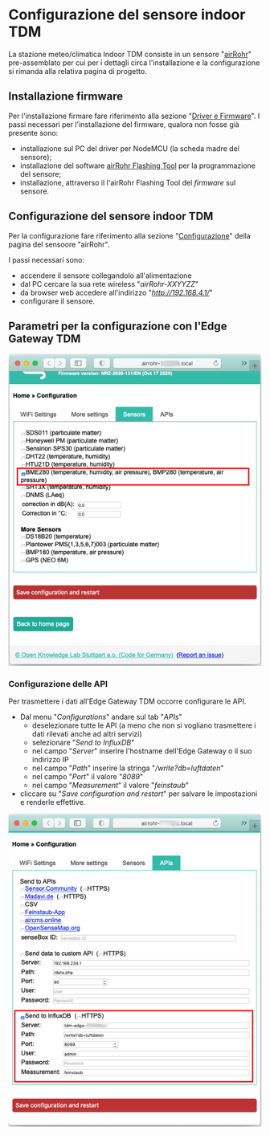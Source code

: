 # Configurazione del sensore indoor TDM

La stazione meteo/climatica Indoor TDM consiste in un sensore "[airRohr](https://sensor.community/it/sensors/airrohr/)" pre-assemblato per cui per i dettagli circa l'installazione e la configurazione si rimanda alla relativa pagina di progetto.

## Installazione firmware
Per l'installazione firmare fare riferimento alla sezione "[Driver e Firmware](https://sensor.community/it/sensors/airrohr#Driver_e_Firmware)".
I passi necessari per l'installazione del firmware, qualora non fosse già presente sono:

* installazione sul PC del driver per NodeMCU (la scheda madre del sensore);
* installazione del software [airRohr Flashing Tool](http://firmware.sensor.community/airrohr/flashing-tool/) per la programmazione del sensore;
* installazione, attraverso il l'airRohr Flashing Tool del *firmware* sul sensore.

## Configurazione del sensore indoor TDM
Per la configurazione fare riferimento alla sezione "[Configurazione](https://sensor.community/it/sensors/airrohr#Configurazione)" della pagina del sensoore "airRohr".

I passi necessari sono:
* accendere il sensore collegandolo all'alimentazione
* dal PC cercare la sua rete wireless "*airRohr-XXYYZZ*"
* da browser web accedere all'indirizzo "*http://192.168.4.1/*"
* configurare il sensore.
	
## Parametri per la configurazione con l'Edge Gateway TDM


![Selezione del Sensore](img/airrohr_sensor.png)

### Configurazione delle API

Per trasmettere i dati all'Edge Gateway TDM occorre configurare le API.
* Dal menu "*Configurations*" andare sul tab "*APIs*"
  * deselezionare tutte le API (a meno che non si vogliano trasmettere i dati rilevati anche ad altri servizi)
  * selezionare "*Send to InfluxDB*"
  * nel campo "*Server*" inserire l'hostname dell'Edge Gateway o il suo indirizzo IP
  * nel campo "*Path*" inserire la stringa "*/write?db=luftdaten*"
  * nel campo "*Port*" il valore "*8089*"
  * nel campo "*Measurement*" il valore "*feinstaub*"
* cliccare su "*Save configuration and restart*" per salvare le impostazioni e renderle effettive.

![Configurazione API](img/airrohr_apis.png)
